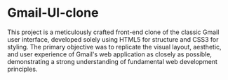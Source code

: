 # Gmail-UI-clone
This project is a meticulously crafted front-end clone of the classic Gmail user interface, developed solely using HTML5 for structure and CSS3 for styling. The primary objective was to replicate the visual layout, aesthetic, and user experience of Gmail's web application as closely as possible, demonstrating a strong understanding of fundamental web development principles.
